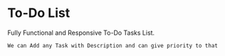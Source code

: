 <h1>To-Do List</h1>

Fully Functional and Responsive To-Do Tasks List.

    We can Add any Task with Description and can give priority to that 
